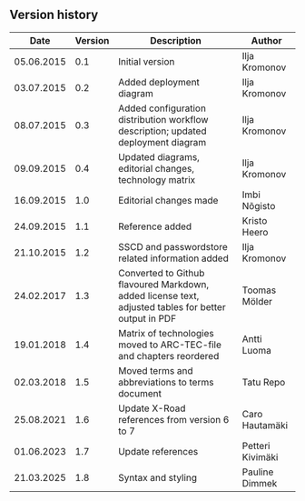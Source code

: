 ## Version history

 Date      | Version | Description                                                                                          | Author
 --------- |---------|------------------------------------------------------------------------------------------------------| --------------------
 05.06.2015 | 0.1     | Initial version                                                                                      | Ilja Kromonov
 03.07.2015 | 0.2     | Added deployment diagram                                                                             | Ilja Kromonov
 08.07.2015 | 0.3     | Added configuration distribution workflow description; updated deployment diagram                    | Ilja Kromonov
 09.09.2015 | 0.4     | Updated diagrams, editorial changes, technology matrix                                               | Ilja Kromonov
 16.09.2015 | 1.0     | Editorial changes made                                                                               | Imbi Nõgisto
 24.09.2015 | 1.1     | Reference added                                                                                      | Kristo Heero
 21.10.2015 | 1.2     | SSCD and passwordstore related information added                                                     | Ilja Kromonov
 24.02.2017 | 1.3     | Converted to Github flavoured Markdown, added license text, adjusted tables for better output in PDF | Toomas Mölder
 19.01.2018 | 1.4     | Matrix of technologies moved to ARC-TEC-file and chapters reordered                                  | Antti Luoma 
 02.03.2018 | 1.5     | Moved terms and abbreviations to terms document                                                      | Tatu Repo
 25.08.2021 | 1.6     | Update X-Road references from version 6 to 7                                                         | Caro Hautamäki
 01.06.2023 | 1.7     | Update references                                                                                    | Petteri Kivimäki
 21.03.2025 | 1.8     | Syntax and styling                                                                                   | Pauline Dimmek